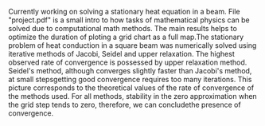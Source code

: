  Currently working on solving a stationary heat equation in a beam. File "project.pdf" is a small intro to how tasks of mathematical physics can be solved due to computational math methods. The main results helps to optimize the duration of ploting a grid chart as a full map.The stationary problem of heat conduction in a square beam was numerically solved using iterative methods of Jacobi, Seidel and upper relaxation. The highest observed rate of convergence is possessed by upper relaxation method. Seidel's method, although converges slightly faster than Jacobi's method, at small stepsgetting good convergence requires too many iterations. This picture corresponds to the theoretical values of the rate of convergence of the methods used. For all methods, stability in the zero approximation when the grid step tends to zero, therefore, we can concludethe presence of convergence.

<!--
**paxazp/paxazp** is a ✨ _special_ ✨ repository because its `README.md` (this file) appears on your GitHub profile.

Here are some ideas to get you started:

- 🔭 I’m currently working on ...
- 🌱 I’m currently learning ...
- 👯 I’m looking to collaborate on ...
- 🤔 I’m looking for help with ...
- 💬 Ask me about ...
- 📫 How to reach me: ...
- 😄 Pronouns: ...
- ⚡ Fun fact: ...
-->

